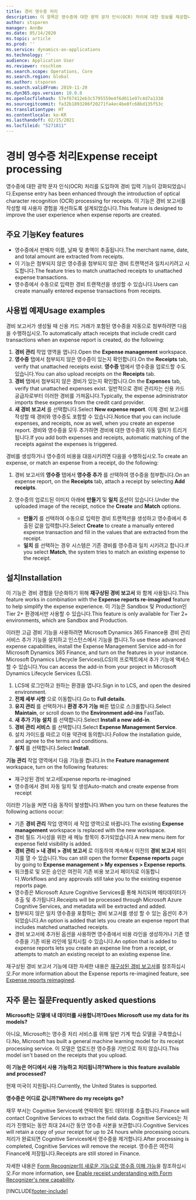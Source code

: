 ```yaml
---
title: 경비 영수증 처리
description: 이 항목은 영수증에 대한 광학 문자 인식(OCR) 처리에 대한 정보를 제공합니다. 이 기능은 Microsoft Dynamics 365 Finance에서 경비 보고서를 작성할 때 사용자 경험을 개선하도록 설계되었습니다.
author: stsporen
manager: AnnBe
ms.date: 05/14/2020
ms.topic: article
ms.prod: ''
ms.service: dynamics-ax-applications
ms.technology: ''
audience: Application User
ms.reviewer: roschlom
ms.search.scope: Operations, Core
ms.search.region: Global
ms.author: stsporen
ms.search.validFrom: 2019-11-20
ms.dyn365.ops.version: 10.0.8
ms.openlocfilehash: 57ef67412eb3c5795559e4f6d011e97c4d7a1338
ms.sourcegitcommit: fa32b1893286f20271fa4ec4be8fc68bd135f53c
ms.translationtype: HT
ms.contentlocale: ko-KR
ms.lasthandoff: 02/15/2021
ms.locfileid: "5271811"
---
```

# <a name="expense-receipt-processing"></a><span data-ttu-id="3a65b-104">경비 영수증 처리</span><span class="sxs-lookup"><span data-stu-id="3a65b-104">Expense receipt processing</span></span>

<span data-ttu-id="3a65b-105">영수증에 대한 광학 문자 인식(OCR) 처리를 도입하여 경비 입력 기능이 강화되었습니다.</span><span class="sxs-lookup"><span data-stu-id="3a65b-105">Expense entry has been enhanced through the introduction of optical character recognition (OCR) processing for receipts.</span></span> <span data-ttu-id="3a65b-106">이 기능은 경비 보고서를 작성할 때 사용자 경험을 개선하도록 설계되었습니다.</span><span class="sxs-lookup"><span data-stu-id="3a65b-106">This feature is designed to improve the user experience when expense reports are created.</span></span>

## <a name="key-features"></a><span data-ttu-id="3a65b-107">주요 기능</span><span class="sxs-lookup"><span data-stu-id="3a65b-107">Key features</span></span>

- <span data-ttu-id="3a65b-108">영수증에서 판매자 이름, 날짜 및 총액이 추출됩니다.</span><span class="sxs-lookup"><span data-stu-id="3a65b-108">The merchant name, date, and total amount are extracted from receipts.</span></span>
- <span data-ttu-id="3a65b-109">이 기능은 첨부되지 않은 영수증을 첨부되지 않은 경비 트랜잭션과 일치시키려고 시도합니다.</span><span class="sxs-lookup"><span data-stu-id="3a65b-109">The feature tries to match unattached receipts to unattached expense transactions.</span></span>
- <span data-ttu-id="3a65b-110">영수증에서 수동으로 입력한 경비 트랜잭션을 생성할 수 있습니다.</span><span class="sxs-lookup"><span data-stu-id="3a65b-110">Users can create manually entered expense transactions from receipts.</span></span>

## <a name="usage-examples"></a><span data-ttu-id="3a65b-111">사용법 예제</span><span class="sxs-lookup"><span data-stu-id="3a65b-111">Usage examples</span></span>

<span data-ttu-id="3a65b-112">경비 보고서가 생성될 때 신용 카드 거래가 포함된 영수증을 자동으로 첨부하려면 다음을 수행하십시오.</span><span class="sxs-lookup"><span data-stu-id="3a65b-112">To automatically attach receipts that include credit card transactions when an expense report is created, do the following:</span></span>

  1. <span data-ttu-id="3a65b-113">**경비 관리** 작업 영역을 엽니다.</span><span class="sxs-lookup"><span data-stu-id="3a65b-113">Open the **Expense management** workspace.</span></span>
  2. <span data-ttu-id="3a65b-114">**영수증** 탭에서 첨부되지 않은 영수증이 있는지 확인합니다.</span><span class="sxs-lookup"><span data-stu-id="3a65b-114">On the **Receipts** tab, verify that unattached receipts exist.</span></span> <span data-ttu-id="3a65b-115">**영수증** 탭에서 영수증을 업로드할 수도 있습니다.</span><span class="sxs-lookup"><span data-stu-id="3a65b-115">You can also upload receipts on the **Receipts** tab.</span></span>
  3. <span data-ttu-id="3a65b-116">**경비** 탭에서 첨부되지 않은 경비가 있는지 확인합니다.</span><span class="sxs-lookup"><span data-stu-id="3a65b-116">On the **Expenses** tab, verify that unattached expenses exist.</span></span> <span data-ttu-id="3a65b-117">일반적으로 경비 관리자는 신용 카드 공급자로부터 이러한 경비를 가져옵니다.</span><span class="sxs-lookup"><span data-stu-id="3a65b-117">Typically, the expense administrator imports these expenses from the credit card provider.</span></span>
  4. <span data-ttu-id="3a65b-118">**새 경비 보고서** 를 선택합니다.</span><span class="sxs-lookup"><span data-stu-id="3a65b-118">Select **New expense report**.</span></span> <span data-ttu-id="3a65b-119">이제 경비 보고서를 작성할 때 경비와 영수증도 포함할 수 있습니다.</span><span class="sxs-lookup"><span data-stu-id="3a65b-119">Notice that you can include expenses, and receipts, now as well, when you create an expense report.</span></span> <span data-ttu-id="3a65b-120">경비와 영수증을 모두 추가하면 경비에 대한 영수증의 자동 일치가 트리거됩니다.</span><span class="sxs-lookup"><span data-stu-id="3a65b-120">If you add both expenses and receipts, automatic matching of the receipts against the expenses is triggered.</span></span>

<span data-ttu-id="3a65b-121">경비를 생성하거나 영수증의 비용을 대응시키려면 다음을 수행하십시오.</span><span class="sxs-lookup"><span data-stu-id="3a65b-121">To create an expense, or match an expense from a receipt, do the following:</span></span>

  1. <span data-ttu-id="3a65b-122">경비 보고서의 **영수증** 탭에서 **영수증 추가** 를 선택하여 영수증을 첨부합니다.</span><span class="sxs-lookup"><span data-stu-id="3a65b-122">On an expense report, on the **Receipts** tab, attach a receipt by selecting **Add receipts**.</span></span>
  2. <span data-ttu-id="3a65b-123">영수증의 업로드된 이미지 아래에 **만들기** 및 **일치** 옵션이 있습니다.</span><span class="sxs-lookup"><span data-stu-id="3a65b-123">Under the uploaded image of the receipt, notice the **Create** and **Match** options.</span></span>

      - <span data-ttu-id="3a65b-124">**만들기** 를 선택하여 수동으로 입력한 경비 트랜잭션을 생성하고 영수증에서 추출된 값을 입력합니다.</span><span class="sxs-lookup"><span data-stu-id="3a65b-124">Select **Create** to create a manually entered expense transaction and fill in the values that are extracted from the receipt.</span></span>
      - <span data-ttu-id="3a65b-125">**일치** 를 선택하는 경우 시스템은 기존 경비를 영수증과 일치 시키려고 합니다.</span><span class="sxs-lookup"><span data-stu-id="3a65b-125">If you select **Match**, the system tries to match an existing expense to the receipt.</span></span>

## <a name="installation"></a><span data-ttu-id="3a65b-126">설치</span><span class="sxs-lookup"><span data-stu-id="3a65b-126">Installation</span></span>

<span data-ttu-id="3a65b-127">이 기능은 경비 경험을 단순화하기 위해 **재구상된 경비 보고서** 와 함께 사용됩니다.</span><span class="sxs-lookup"><span data-stu-id="3a65b-127">This feature works in combination with the **Expense reports re-imagined** feature to help simplify the expense experience.</span></span> <span data-ttu-id="3a65b-128">이 기능은 Sandbox 및 Production인 Tier 2+ 환경에서만 사용할 수 있습니다.</span><span class="sxs-lookup"><span data-stu-id="3a65b-128">This feature is only available for Tier 2+ environments, which are Sandbox and Production.</span></span>

<span data-ttu-id="3a65b-129">이러한 고급 경비 기능을 사용하려면 Microsoft Dynamics 365 Finance용 경비 관리 서비스 추가 기능을 설치하고 인스턴스에서 기능을 켭니다.</span><span class="sxs-lookup"><span data-stu-id="3a65b-129">To use these advanced expense capabilities, install the Expense Management Service add-in for Microsoft Dynamics 365 Finance, and turn on the features in your instance.</span></span> <span data-ttu-id="3a65b-130">Microsoft Dynamics Lifecycle Services(LCS)의 프로젝트에서 추가 기능에 액세스할 수 있습니다.</span><span class="sxs-lookup"><span data-stu-id="3a65b-130">You can access the add-in from your project in Microsoft Dynamics Lifecycle Services (LCS).</span></span>

1. <span data-ttu-id="3a65b-131">LCS에 로그인하고 원하는 환경을 엽니다.</span><span class="sxs-lookup"><span data-stu-id="3a65b-131">Sign in to LCS, and open the desired environment.</span></span>
2. <span data-ttu-id="3a65b-132">**전체 세부 사항** 으로 이동합니다.</span><span class="sxs-lookup"><span data-stu-id="3a65b-132">Go to **Full details**.</span></span>
3. <span data-ttu-id="3a65b-133">**유지 관리** 를 선택하거나 **환경 추가 기능** 빠른 탭으로 스크롤합니다.</span><span class="sxs-lookup"><span data-stu-id="3a65b-133">Select **Maintain**, or scroll down to the **Environment add-ins** FastTab.</span></span>
4. <span data-ttu-id="3a65b-134">**새 추가 기능 설치** 를 선택합니다.</span><span class="sxs-lookup"><span data-stu-id="3a65b-134">Select **Install a new add-in**.</span></span>
5. <span data-ttu-id="3a65b-135">**경비 관리 서비스** 를 선택합니다.</span><span class="sxs-lookup"><span data-stu-id="3a65b-135">Select **Expense Management Service**.</span></span>
6. <span data-ttu-id="3a65b-136">설치 가이드를 따르고 이용 약관에 동의합니다.</span><span class="sxs-lookup"><span data-stu-id="3a65b-136">Follow the installation guide, and agree to the terms and conditions.</span></span>
7. <span data-ttu-id="3a65b-137">**설치** 를 선택합니다.</span><span class="sxs-lookup"><span data-stu-id="3a65b-137">Select **Install**.</span></span>

<span data-ttu-id="3a65b-138">**기능 관리** 작업 영역에서 다음 기능을 켭니다.</span><span class="sxs-lookup"><span data-stu-id="3a65b-138">In the **Feature management** workspace, turn on the following features:</span></span>

- <span data-ttu-id="3a65b-139">재구상된 경비 보고서</span><span class="sxs-lookup"><span data-stu-id="3a65b-139">Expense reports re-imagined</span></span>
- <span data-ttu-id="3a65b-140">영수증에서 경비 자동 일치 및 생성</span><span class="sxs-lookup"><span data-stu-id="3a65b-140">Auto-match and create expense from receipt</span></span>

<span data-ttu-id="3a65b-141">이러한 기능을 켜면 다음 동작이 발생합니다.</span><span class="sxs-lookup"><span data-stu-id="3a65b-141">When you turn on these features the following actions occur:</span></span>

- <span data-ttu-id="3a65b-142">기존 **경비 관리** 작업 영역이 새 작업 영역으로 바뀝니다.</span><span class="sxs-lookup"><span data-stu-id="3a65b-142">The existing **Expense management** workspace is replaced with the new workspace.</span></span>
- <span data-ttu-id="3a65b-143">경비 필드 가시성을 위한 새 메뉴 항목이 추가되었습니다.</span><span class="sxs-lookup"><span data-stu-id="3a65b-143">A new menu item for expense field visibility is added.</span></span>
- <span data-ttu-id="3a65b-144">**경비 관리 > 내 경비 > 경비 보고서** 로 이동하여 계속해서 이전의 **경비 보고서** 페이지를 열 수 있습니다.</span><span class="sxs-lookup"><span data-stu-id="3a65b-144">You can still open the former **Expense reports** page by going to **Expense management > My expenses > Expense reports**.</span></span>
- <span data-ttu-id="3a65b-145">워크플로 및 모든 승인은 여전히 기존 비용 보고서 페이지로 이동합니다.</span><span class="sxs-lookup"><span data-stu-id="3a65b-145">Workflows and any approvals still take you to the existing expense reports page.</span></span>
- <span data-ttu-id="3a65b-146">영수증은 Microsoft Azure Cognitive Services를 통해 처리되며 메타데이터가 추출 및 추가됩니다.</span><span class="sxs-lookup"><span data-stu-id="3a65b-146">Receipts will be processed through Microsoft Azure Cognitive Services, and metadata will be extracted and added.</span></span>
- <span data-ttu-id="3a65b-147">첨부되지 않은 일치 영수증을 포함하는 경비 보고서를 생성 할 수 있는 옵션이 추가되었습니다.</span><span class="sxs-lookup"><span data-stu-id="3a65b-147">An option is added that lets you create an expense report that includes matched unattached receipts.</span></span>
- <span data-ttu-id="3a65b-148">경비 보고서에 추가된 옵션을 사용하면 영수증에서 비용 라인을 생성하거나 기존 영수증을 기존 비용 라인에 일치시킬 수 있습니다.</span><span class="sxs-lookup"><span data-stu-id="3a65b-148">An option that is added to expense reports lets you create an expense line from a receipt, or attempts to match an existing receipt to an existing expense line.</span></span>

<span data-ttu-id="3a65b-149">재구상된 경비 보고서 기능에 대한 자세한 내용은 [재구상된 경비 보고서](ExpenseWorkspaceNew.md)를 참조하십시오.</span><span class="sxs-lookup"><span data-stu-id="3a65b-149">For more information about the Expense reports re-imagined feature, see [Expense reports reimagined](ExpenseWorkspaceNew.md).</span></span>

## <a name="frequently-asked-questions"></a><span data-ttu-id="3a65b-150">자주 묻는 질문</span><span class="sxs-lookup"><span data-stu-id="3a65b-150">Frequently asked questions</span></span>

<span data-ttu-id="3a65b-151">**Microsoft는 모델에 내 데이터를 사용합니까?**</span><span class="sxs-lookup"><span data-stu-id="3a65b-151">**Does Microsoft use my data for its models?**</span></span>

<span data-ttu-id="3a65b-152">아니요, Microsoft는 영수증 처리 서비스를 위해 일반 기계 학습 모델을 구축했습니다.</span><span class="sxs-lookup"><span data-stu-id="3a65b-152">No, Microsoft has built a general machine learning model for its receipt processing service.</span></span> <span data-ttu-id="3a65b-153">이 모델은 업로드한 영수증을 기반으로 하지 않습니다.</span><span class="sxs-lookup"><span data-stu-id="3a65b-153">This model isn't based on the receipts that you upload.</span></span>

<span data-ttu-id="3a65b-154">**이 기능은 어디에서 사용 가능하고 처리됩니까?**</span><span class="sxs-lookup"><span data-stu-id="3a65b-154">**Where is this feature available and processed?**</span></span>

<span data-ttu-id="3a65b-155">현재 미국이 지원됩니다.</span><span class="sxs-lookup"><span data-stu-id="3a65b-155">Currently, the United States is supported.</span></span>

<span data-ttu-id="3a65b-156">**영수증은 어디로 갑니까?**</span><span class="sxs-lookup"><span data-stu-id="3a65b-156">**Where do my receipts go?**</span></span>

<span data-ttu-id="3a65b-157">재무 부서는 Cognitive Services에 연락하여 필드 데이터를 추출합니다.</span><span class="sxs-lookup"><span data-stu-id="3a65b-157">Finance will contact Cognitive Services to extract the field data.</span></span> <span data-ttu-id="3a65b-158">Cognitive Services는 처리가 진행되는 동안 최대 24시간 동안 영수증 사본을 보관합니다.</span><span class="sxs-lookup"><span data-stu-id="3a65b-158">Cognitive Services will retain a copy of your receipt for up to 24 hours while processing occurs.</span></span> <span data-ttu-id="3a65b-159">처리가 완료되면 Cognitive Services에서 영수증을 제거합니다.</span><span class="sxs-lookup"><span data-stu-id="3a65b-159">After processing is completed, Cognitive Services will remove the receipt.</span></span> <span data-ttu-id="3a65b-160">영수증은 여전히 Finance에 저장됩니다.</span><span class="sxs-lookup"><span data-stu-id="3a65b-160">Receipts are still stored in Finance.</span></span>

<span data-ttu-id="3a65b-161">자세한 내용은 [Form Recognizer의 새로운 기능으로 영수증 이해 가능](https://azure.microsoft.com/blog/enable-receipt-understanding-with-form-recognizer-s-new-capability/)을 참조하십시오.</span><span class="sxs-lookup"><span data-stu-id="3a65b-161">For more information, see [Enable receipt understanding with Form Recognizer's new capability](https://azure.microsoft.com/blog/enable-receipt-understanding-with-form-recognizer-s-new-capability/).</span></span>


[!INCLUDE[footer-include](../includes/footer-banner.md)]